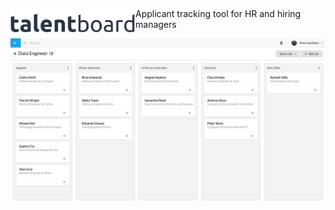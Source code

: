 <a href="url"><img src="https://github.com/TalentBoard/Talentboard/blob/master/talentboard-app/src/assets/images/logo-black-variant.svg" align="left" width="200" ></a>
------
Applicant tracking tool for HR and hiring managers

![alt text](https://github.com/TalentBoard/Talentboard/blob/master/talentboard-app/src/assets/images/talentboard.png)
